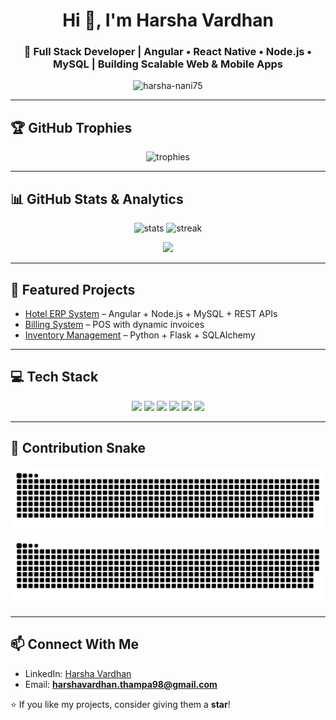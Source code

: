 <h1 align="center">Hi 👋, I'm Harsha Vardhan</h1>
<h3 align="center">🚀 Full Stack Developer | Angular • React Native • Node.js • MySQL | Building Scalable Web & Mobile Apps</h3>

<p align="center">
  <img src="https://komarev.com/ghpvc/?username=harsha-nani75&label=Profile%20views&color=0e75b6&style=flat" alt="harsha-nani75" />
</p>

---

## 🏆 GitHub Trophies
<p align="center">
  <img src="https://github-profile-trophy.vercel.app/?username=harsha-nani75&theme=radical&margin-w=10&margin-h=10&no-frame=true" alt="trophies"/>
</p>

---


## 📊 GitHub Stats & Analytics

<p align="center">
   <img src="https://github-readme-stats.vercel.app/api?username=harsha-nani75&show_icons=true&theme=radical&count_private=true&hide=prs" alt="stats" />

  <img src="https://github-readme-streak-stats.herokuapp.com/?user=harsha-nani75&theme=radical" alt="streak"/>
</p>

<p align="center">
  <img src="https://github-readme-activity-graph.vercel.app/graph?username=harsha-nani75&theme=tokyo-night&hide_border=true"/>
</p>

---

## 🚀 Featured Projects
- [Hotel ERP System](https://github.com/harsha-nani75/hotel-erp) – Angular + Node.js + MySQL + REST APIs  
- [Billing System](https://github.com/harsha-nani75/billing-system) – POS with dynamic invoices  
- [Inventory Management](https://github.com/harsha-nani75/inventory-management) – Python + Flask + SQLAlchemy  

---

## 💻 Tech Stack
<p align="center">
  <img src="https://img.shields.io/badge/Angular-DD0031?style=for-the-badge&logo=angular&logoColor=white" />
  <img src="https://img.shields.io/badge/React_Native-20232A?style=for-the-badge&logo=react&logoColor=61DAFB" />
  <img src="https://img.shields.io/badge/Node.js-339933?style=for-the-badge&logo=node.js&logoColor=white" />
  <img src="https://img.shields.io/badge/MySQL-005C84?style=for-the-badge&logo=mysql&logoColor=white" />
  <img src="https://img.shields.io/badge/Express.js-404D59?style=for-the-badge" />
  <img src="https://img.shields.io/badge/Python-3776AB?style=for-the-badge&logo=python&logoColor=white" />
</p>

---
## 🐍 Contribution Snake
![snake gif](./assets/snake-dark.svg)
![snake gif](./assets/snake-dark.svg)

---

## 📫 Connect With Me
- LinkedIn: [Harsha Vardhan](https://linkedin.com/in/harsha-vardhan-5576a9309/)  
- Email: **harshavardhan.thampa98@gmail.com**  

⭐ If you like my projects, consider giving them a **star**!
